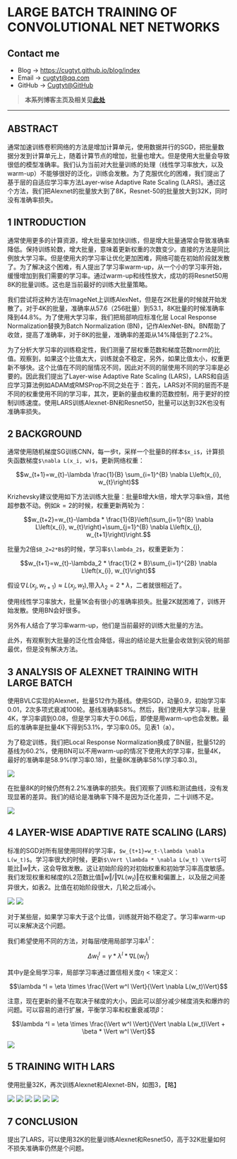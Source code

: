 # LARGE BATCH TRAINING OF CONVOLUTIONAL NET NETWORKS

## Contact me

* Blog -> <https://cugtyt.github.io/blog/index>
* Email -> <cugtyt@qq.com>
* GitHub -> [Cugtyt@GitHub](https://github.com/Cugtyt)

> **本系列博客主页及相关见**[**此处**](https://cugtyt.github.io/blog/papers/index)

---

<head>
    <script src="https://cdn.mathjax.org/mathjax/latest/MathJax.js?config=TeX-AMS-MML_HTMLorMML" type="text/javascript"></script>
    <script type="text/x-mathjax-config">
        MathJax.Hub.Config({
            tex2jax: {
            skipTags: ['script', 'noscript', 'style', 'textarea', 'pre'],
            inlineMath: [['$','$']]
            }
        });
    </script>
</head>

## ABSTRACT

通常加速训练卷积网络的方法是增加计算单元，使用数据并行的SGD，把批量数据分发到计算单元上，随着计算节点的增加，批量也增大。但是使用大批量会导致很低的模型准确率。我们认为当前对大批量训练的处理（线性学习率放大，以及warm-up）不能够很好的泛化，训练会发散。为了克服优化的困难，我们提出了基于层的自适应学习率方法Layer-wise Adaptive Rate Scaling (LARS)。通过这个方法，我们把Alexnet的批量放大到了8K，Resnet-50的批量放大到32K，同时没有准确率损失。

## 1 INTRODUCTION

通常使用更多的计算资源，增大批量来加快训练，但是增大批量通常会导致准确率降低。保持训练轮数，增大批量，意味着更新权重的次数变少。直接的方法是同比例放大学习率。但是使用大的学习率让优化更加困难，网络可能在初始阶段就发散了。为了解决这个困难，有人提出了学习率warm-up，从一个小的学习率开始，缓慢增加到我们需要的学习率。通过warm-up和线性放大，成功的将Resnet50用8K的批量训练。这也是当前最好的训练大批量策略。

我们尝试将这种方法在ImageNet上训练AlexNet，但是在2K批量的时候就开始发散了。对于4K的批量，准确率从57.6（256批量）到53.1，8K批量的时候准确率降到44.8%。为了使用大学习率，我们把局部响应标准化层 Local Response Normalization替换为Batch Normalization (BN)，记作AlexNet-BN。BN帮助了收敛，提高了准确率，对于8K的批量，准确率的差距从14%降低到了2.2%。

为了分析大学习率的训练稳定性，我们测量了层权重范数和梯度范数norm的比值。观察到，如果这个比值太大，训练就会不稳定，另外，如果比值太小，权重更新不够快。这个比值在不同的层情况不同，因此对不同的层使用不同的学习率是必要的。因此我们提出了Layer-wise Adaptive Rate Scaling (LARS)，LARS和自适应学习算法例如ADAM或RMSProp不同之处在于：首先，LARS对不同的层而不是不同的权重使用不同的学习率，其次，更新的量由权重的范数控制，用于更好的控制训练速度。使用LARS训练Alexnet-BN和Resnet50，批量可以达到32K也没有准确率损失。

## 2 BACKGROUND

通常使用随机梯度SG训练CNN，每一步t，采样一个批量B的样本`$x_i$`，计算损失函数梯度`$\nabla L(x_i, w)$`，更新网络权重：

$$w_{t+1}=w_{t}-\lambda \frac{1}{B} \sum_{i=1}^{B} \nabla L\left(x_{i}, w_{t}\right)$$

Krizhevsky建议使用如下方法训练大批量：批量B增大k倍，增大学习率k倍，其他超参数不动。例如$k=2$的时候，权重更新两轮为：

$$w_{t+2}=w_{t}-\lambda * \frac{1}{B}\left(\sum_{i=1}^{B} \nabla L\left(x_{i}, w_{t}\right)+\sum_{j=1}^{B} \nabla L\left(x_{j}, w_{t+1}\right)\right.$$

批量为2倍`$B_2=2*B$`的时候，学习率`$\lambda_2$`，权重更新为：

$$w_{t+1}=w_{t}-\lambda_2 * \frac{1}{2 * B}\sum_{i=1}^{2B} \nabla L\left(x_{i}, w_{t}\right)$$

假设$\nabla L\left(x_{j}, w_{t+1}\right) \approx L(x_j, w_t)$,带入$\lambda_2=2*\lambda$，二者就很相近了。

使用线性学习率放大，批量1K会有很小的准确率损失。批量2K就困难了，训练开始发散。使用BN会好很多。

另外有人结合了学习率warm-up，他们是当前最好的训练大批量的方法。

此外，有观察到大批量的泛化性会降低，得出的结论是大批量会收敛到尖锐的局部最优，但是没有解决方法。

## 3 ANALYSIS OF ALEXNET TRAINING WITH LARGE BATCH

使用BVLC实现的Alexnet，批量512作为基线。使用SGD，动量0.9，初始学习率0.01，2次多项式衰减100轮。基线准确率58%。然后，我们使用大学习率，批量4K，学习率调到0.08，但是学习率大于0.06后，即使是用warm-up也会发散。最后的准确率是批量4K下得到53.1%，学习率0.05。见表1（a）。

为了稳定训练，我们把Local Response Normalization换成了BN层，批量512的基线为60.2%，使用BN可以不用warm-up的情况下使用大的学习率，批量4K，最好的准确率是58.9%(学习率0.18)，批量8K准确率58%(学习率0.3)。

![](R/LARS-tab1.png)

在批量8K的时候仍然有2.2%准确率的损失。我们观察了训练和测试曲线，没有发现显著的差异。我们的结论是准确率下降不是因为泛化差异，二十训练不足。

![](R/LARS-fig1.png)

## 4 LAYER-WISE ADAPTIVE RATE SCALING (LARS)

标准的SGD对所有层使用同样的学习率，`$w_{t+1}=w_t-\lambda \nabla L(w_t)$`。学习率很大的时候，更新`$\Vert \lambda * \nabla L(w_t) \Vert$`可能比$\Vert w \Vert$大，这会导致发散。这让初始阶段的对初始权重和初始学习率高度敏感。我们发现权重和梯度的L2范数比值$\Vert w \Vert / \Vert \nabla L(w_t)\Vert$在权重和偏置上，以及层之间差异很大，如表2。比值在初始阶段很大，几轮之后减小。

![](R/LARS-tab2.png)
![](R/LARS-fig2.png)

对于某些层，如果学习率大于这个比值，训练就开始不稳定了。学习率warm-up可以来解决这个问题。

我们希望使用不同的方法，对每层$l$使用局部学习率$\lambda ^l$：

$$\Delta w_t^l = \gamma * \lambda ^l * \nabla L(w_t^l)$$

其中$\gamma$是全局学习率，局部学习率通过置信相关度$\eta <1$来定义：

$$\lambda ^l = \eta \times \frac{\Vert w^l \Vert}{\Vert \nabla L(w_t)\Vert}$$

注意，现在更新的量不在取决于梯度的大小，因此可以部分减少梯度消失和爆炸的问题。可以容易的进行扩展，平衡学习率和权重衰减项$\beta$：

$$\lambda ^l = \eta \times \frac{\Vert w^l \Vert}{\Vert \nabla L(w_t)\Vert + \beta * \Vert w^l \Vert}$$

![](R/LARS-algo1.png)

## 5 TRAINING WITH LARS

使用批量32K，再次训练Alexnet和Alexnet-BN，如图3，【略】

![](R/LARS-fig3.png)
![](R/LARS-tab3.png)
![](R/LARS-fig4.png)
![](R/LARS-tab4.png)
![](R/LARS-fig5.png)
![](R/LARS-tab5.png)

## 7 CONCLUSION

提出了LARS，可以使用32K的批量训练Alexnet和Resnet50，高于32K批量如何不损失准确率仍然是个问题。